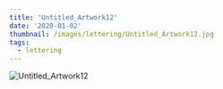 ```yaml
---
title: 'Untitled_Artwork12'
date: '2020-01-02'
thumbnail: /images/lettering/Untitled_Artwork12.jpg
tags:
  - lettering
---
```


![Untitled_Artwork12](/images/lettering/Untitled_Artwork12.jpg)
